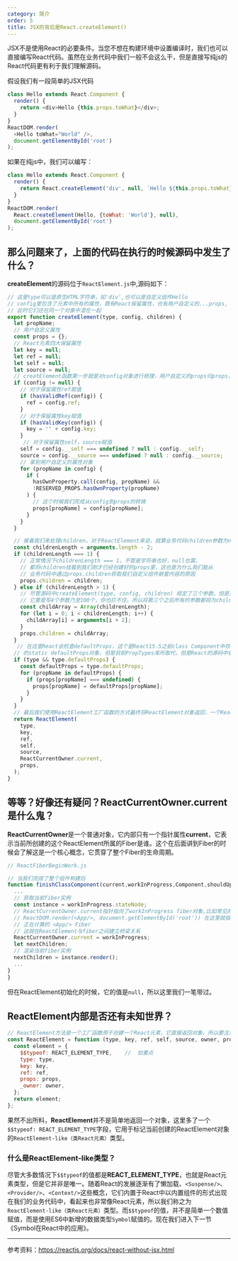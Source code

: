 ```yaml
---
category: 简介
order: 5
title: JSX的背后是React.createElement()
---
```


JSX不是使用React的必要条件。当您不想在构建环境中设置编译时，我们也可以直接编写React代码。虽然在业务代码中我们一般不会这么干，但是直接写纯js的React代码更有利于我们理解源码。

假设我们有一段简单的JSX代码

```js
class Hello extends React.Component {
  render() {
    return <div>Hello {this.props.toWhat}</div>;
  }
}
ReactDOM.render(
  <Hello toWhat="World" />,
  document.getElementById('root')
);
```

如果在纯js中，我们可以编写：

```js
class Hello extends React.Component {
  render() {
    return React.createElement('div', null, `Hello ${this.props.toWhat}`);
  }
}
ReactDOM.render(
  React.createElement(Hello, {toWhat: 'World'}, null),
  document.getElementById('root')
);
```

## 那么问题来了，上面的代码在执行的时候源码中发生了什么？

**createElement**的源码位于`ReactElement.js`中,源码如下：

```js
// 这里type可以是原生HTML字符串，如'div',也可以是自定义组件Hello
// config里包含了元素中所有的属性，既有React保留属性，也有用户自定义的...props,
// 此时它们还在同一个对象中混在一起
export function createElement(type, config, children) {
  let propName;
  // 用户自定义属性
  const props = {};
  // React元素四大保留属性
  let key = null;
  let ref = null;
  let self = null;
  let source = null;
  // creatElement函数第一步就是对config对象进行梳理，用户自定义的props归props，保留属性归保留属性。
  if (config != null) {
    // 对于保留属性ref赋值
    if (hasValidRef(config)) {
      ref = config.ref;
    }
    // 对于保留属性key赋值
    if (hasValidKey(config)) {
      key = '' + config.key;
    }
     // 对于保留属性self，source赋值
    self = config.__self === undefined ? null : config.__self;
    source = config.__source === undefined ? null : config.__source;
    // 拿到用户自定义的属性对象
    for (propName in config) {
      if (
        hasOwnProperty.call(config, propName) &&
        !RESERVED_PROPS.hasOwnProperty(propName)
      ) {
        // 这个时候我们完成从config到props的转换
        props[propName] = config[propName];
      }
    }
  }

  // 接着我们来处理children，对于ReactElement来说，就算业务代码children参数为null，它也是一个chilren
  const childrenLength = arguments.length - 2;
  if (childrenLength === 1) {
    // 正常情况下childrenLength === 1，不管是字符串也好，null也罢。
    // 都将children挂载到我们刚才已经创建好的props里，这也是为什么我们能从
    // 业务代码中通过props.children获取我们自定义组件嵌套内容的原因
    props.children = children;
  } else if (childrenLength > 1) {
    // 尽管源码中createElement(type, config, children) 规定了三个参数，但是对于开发者而言，
    // 它要是写4个参数乃至100个，你也拦不住。所以将第三个之后所有的参数都视为children数组。
    const childArray = Array(childrenLength);
    for (let i = 0; i < childrenLength; i++) {
      childArray[i] = arguments[i + 2];
    }
    props.children = childArray;
  }
   // 在这里React会检查defaultProps，这个是React15.5之前class Component中存在
  // 的static defaultProps对象，但是目前PropTypes库所取代，但是React的源码中依然保留了这段源码用以对旧项目的支持
  if (type && type.defaultProps) {
    const defaultProps = type.defaultProps;
    for (propName in defaultProps) {
      if (props[propName] === undefined) {
        props[propName] = defaultProps[propName];
      }
    }
  }
  // 最后我们使用ReactElement工厂函数的方式最终将ReactElement对象返回，一个React元素构建成功了。
  return ReactElement(
    type,
    key,
    ref,
    self,
    source,
    ReactCurrentOwner.current, 
    props,
  );
}
```

## 等等？好像还有疑问？ReactCurrentOwner.current是什么鬼？

**ReactCurrentOwner**是一个普通对象，它内部只有一个指针属性**current**，它表示当前所创建的这个ReactElement所属的Fiber是谁。这个在后面讲到Fiber的时候会了解这是一个核心概念，它贯穿了整个Fiber的生命周期。

```js
// ReactFiberBeginWork.js

// 当我们完成了整个组件构建后
function finishClassComponent(current,workInProgress,Component,shouldUpdate,hasContext,renderLanes){
  ...
  // 获取当前fiber实例
  const instance = workInProgress.stateNode;
  // ReactCurrentOwner.current指针指向了workInProgress fiber对象,比如常见的
  // ReactDOM.render(<App/>, document.getElementById('root')) 在这里就指向了
  // 正在计算的 <App/> Fiber
  // 这就在ReactElement与fiber之间建立桥梁关系
  ReactCurrentOwner.current = workInProgress;
  let nextChildren;
  // 渲染当前fiber实例
  nextChildren = instance.render();
  ...
}
}
```

但在ReactElement初始化的时候，它的值是`null`，所以这里我们一笔带过。

## ReactElement内部是否还有未知世界？

```js
// ReactElement方法是一个工厂函数用于创建一个React元素，它直接返回对象，所以要注意不要使用new关键字
const ReactElement = function (type, key, ref, self, source, owner, props) {
  const element = {
    $$typeof: REACT_ELEMENT_TYPE,    //  划重点
    type: type,
    key: key,
    ref: ref,
    props: props,
    _owner: owner,
  };
  return element;
};
```

果然不出所料，**ReactElement**并不是简单地返回一个对象，这里多了一个`$$typeof: REACT_ELEMENT_TYPE`字段，它用于标记当前创建的ReactElement对象的`ReactElement-like（类React元素）`类型。

### 什么是ReactElement-like类型？

尽管大多数情况下`$$typeof`的值都是**REACT_ELEMENT_TYPE**，也就是React元素类型，但是它并非是唯一。随着React的发展逐渐有了懒加载、`<Suspense/>`、`<Provider/>`、`<Context/>`这些概念，它们内置于React中以内置组件的形式出现在我们的业务代码中，看起来也非常像React元素，所以我们称之为`ReactElement-like（类React元素）`类型。而`$$typeof`的值，并不是简单一个数值赋值，而是使用ES6中新增的数据类型`Symbol`赋值的。现在我们进入下一节《Symbol在React中的应用》。

----
参考资料：https://reactjs.org/docs/react-without-jsx.html